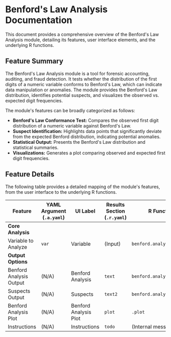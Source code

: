 # Benford's Law Analysis Documentation

This document provides a comprehensive overview of the Benford's Law Analysis module, detailing its features, user interface elements, and the underlying R functions.

## Feature Summary

The Benford's Law Analysis module is a tool for forensic accounting, auditing, and fraud detection. It tests whether the distribution of the first digits of a numeric variable conforms to Benford's Law, which can indicate data manipulation or anomalies. The module provides the Benford's Law distribution, identifies potential suspects, and visualizes the observed vs. expected digit frequencies.

The module's features can be broadly categorized as follows:

*   **Benford's Law Conformance Test:** Compares the observed first digit distribution of a numeric variable against Benford's Law.
*   **Suspect Identification:** Highlights data points that significantly deviate from the expected Benford distribution, indicating potential anomalies.
*   **Statistical Output:** Presents the Benford's Law distribution and statistical summaries.
*   **Visualizations:** Generates a plot comparing observed and expected first digit frequencies.

## Feature Details

The following table provides a detailed mapping of the module's features, from the user interface to the underlying R functions.

| Feature                          | YAML Argument (`.a.yaml`)      | UI Label                               | Results Section (`.r.yaml`)         | R Function (`.b.R`)                  |
| -------------------------------- | ------------------------------ | -------------------------------------- | ----------------------------------- | ------------------------------------ |
| **Core Analysis**                |                                |                                        |                                     |                                      |
| Variable to Analyze              | `var`                          | Variable                               | (Input)                             | `benford.analysis::benford`          |
| **Output Options**               |                                |                                        |                                     |                                      |
| Benford Analysis Output          | (N/A)                          | Benford Analysis                       | `text`                              | `benford.analysis::benford`          |
| Suspects Output                  | (N/A)                          | Suspects                               | `text2`                             | `benford.analysis::getSuspects`      |
| Benford Analysis Plot            | (N/A)                          | Benford Analysis Plot                  | `plot`                              | `.plot`                              |
| Instructions                     | (N/A)                          | Instructions                           | `todo`                              | (Internal message)                   |
